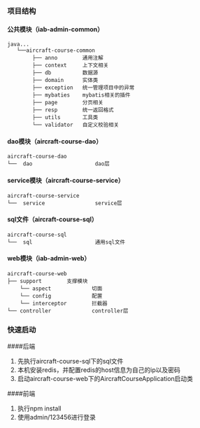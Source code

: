 ### 项目结构
#### 公共模块（iab-admin-common）
```text
java...
   └──aircraft-course-common
        ├── anno        通用注解
        ├── context     上下文相关
        ├── db          数据源
        ├── domain      实体类
        ├── exception   统一管理项目中的异常 
        ├── mybaties    mybatis相关的插件
        ├── page        分页相关
        ├── resp        统一返回格式
        ├── utils       工具类
        └── validator   自定义校验相关
```

#### dao模块（aircraft-course-dao）
```text
aircraft-course-dao
└──  dao                    dao层
```

#### service模块（aircraft-course-service）
```text
aircraft-course-service
└──  service                service层
```

#### sql文件（aircraft-course-sql）
```text
aircraft-course-sql
└──  sql                    通用sql文件
```

#### web模块（iab-admin-web）
```text
aircraft-course-web
├── support        支撑模块
    └── aspect             切面
    └── config             配置
    └── interceptor        拦截器
└── controller             controller层
```

### 快速启动
####后端
1. 先执行aircraft-course-sql下的sql文件
2. 本机安装redis，并配置redis的host信息为自己的ip以及密码
3. 启动aircraft-course-web下的AircraftCourseApplication启动类

####前端
1. 执行npm install
2. 使用admin/123456进行登录